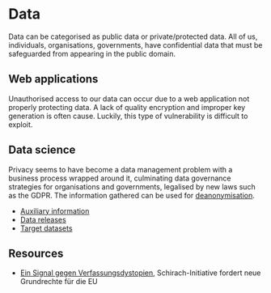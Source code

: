 # Data

Data can be categorised as public data or private/protected data. All of us, individuals, organisations, governments, have confidential data that must be safeguarded from appearing in the public domain.

## Web applications

Unauthorised access to our data can occur due to a web application not properly protecting data. A lack of quality encryption and improper key generation is often cause. Luckily, this type of vulnerability is difficult to exploit.

## Data science

Privacy seems to have become a data management problem with a business process wrapped around it, culminating data governance strategies for organisations and governments, legalised by new laws such as the GDPR. The information gathered can be used for [deanonymisation](../../../threat-modelling/DA-threat-model).

* [Auxiliary information](../../../threat-modelling/DA-threat-model/assets/Auxiliary-information.md)
* [Data releases](../../../threat-modelling/DA-threat-model/assets/Data-releases)
* [Target datasets](../../../threat-modelling/DA-threat-model/assets/Target-dataset.md)

## Resources

* [Ein Signal gegen Ver­fas­sungs­dy­sto­pien](https://www.lto.de/recht/hintergruende/h/eu-grundrechte-charta-projekt-jeder-mensch-schirach-klinger-karpenstein-eugh-umweltschutz-digitalisierung-grundrechtsklage/), Schirach-Initiative fordert neue Grundrechte für die EU